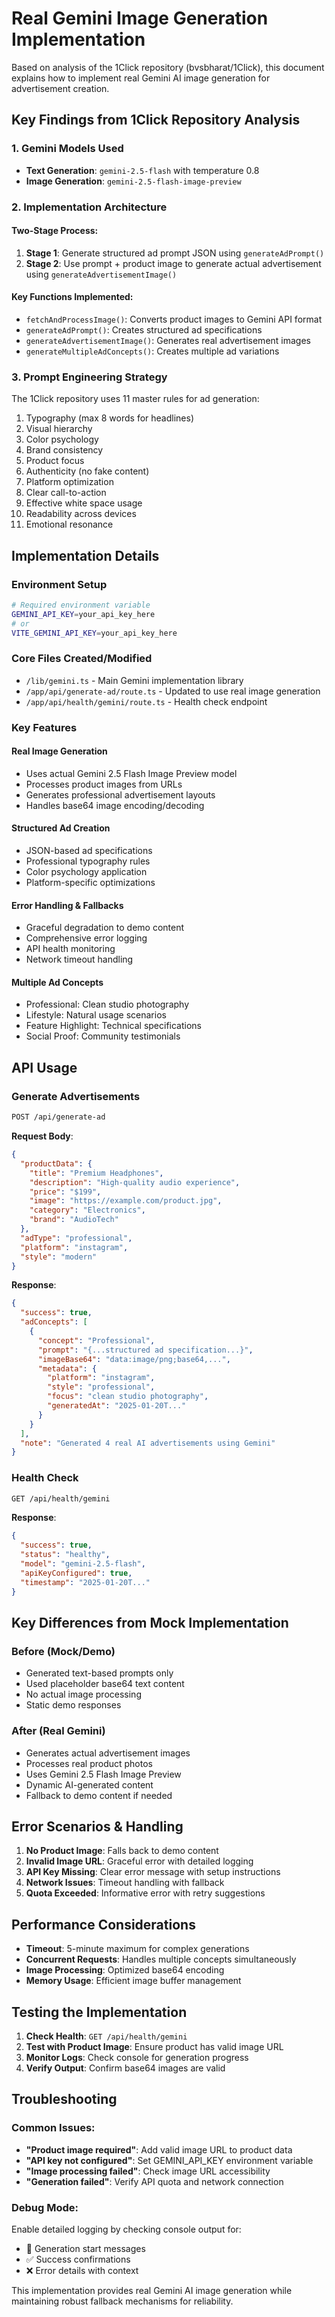 # Real Gemini Image Generation Implementation

Based on analysis of the 1Click repository (bvsbharat/1Click), this document explains how to implement real Gemini AI image generation for advertisement creation.

## Key Findings from 1Click Repository Analysis

### 1. **Gemini Models Used**
- **Text Generation**: `gemini-2.5-flash` with temperature 0.8
- **Image Generation**: `gemini-2.5-flash-image-preview`

### 2. **Implementation Architecture**

#### **Two-Stage Process**:
1. **Stage 1**: Generate structured ad prompt JSON using `generateAdPrompt()`
2. **Stage 2**: Use prompt + product image to generate actual advertisement using `generateAdvertisementImage()`

#### **Key Functions Implemented**:
- `fetchAndProcessImage()`: Converts product images to Gemini API format
- `generateAdPrompt()`: Creates structured ad specifications
- `generateAdvertisementImage()`: Generates real advertisement images
- `generateMultipleAdConcepts()`: Creates multiple ad variations

### 3. **Prompt Engineering Strategy**

The 1Click repository uses 11 master rules for ad generation:
1. Typography (max 8 words for headlines)
2. Visual hierarchy
3. Color psychology
4. Brand consistency
5. Product focus
6. Authenticity (no fake content)
7. Platform optimization
8. Clear call-to-action
9. Effective white space usage
10. Readability across devices
11. Emotional resonance

## Implementation Details

### **Environment Setup**
```bash
# Required environment variable
GEMINI_API_KEY=your_api_key_here
# or
VITE_GEMINI_API_KEY=your_api_key_here
```

### **Core Files Created/Modified**
- `/lib/gemini.ts` - Main Gemini implementation library
- `/app/api/generate-ad/route.ts` - Updated to use real image generation
- `/app/api/health/gemini/route.ts` - Health check endpoint

### **Key Features**

#### **Real Image Generation**
- Uses actual Gemini 2.5 Flash Image Preview model
- Processes product images from URLs
- Generates professional advertisement layouts
- Handles base64 image encoding/decoding

#### **Structured Ad Creation**
- JSON-based ad specifications
- Professional typography rules
- Color psychology application
- Platform-specific optimizations

#### **Error Handling & Fallbacks**
- Graceful degradation to demo content
- Comprehensive error logging
- API health monitoring
- Network timeout handling

#### **Multiple Ad Concepts**
- Professional: Clean studio photography
- Lifestyle: Natural usage scenarios
- Feature Highlight: Technical specifications
- Social Proof: Community testimonials

## API Usage

### **Generate Advertisements**
```bash
POST /api/generate-ad
```

**Request Body**:
```json
{
  "productData": {
    "title": "Premium Headphones",
    "description": "High-quality audio experience",
    "price": "$199",
    "image": "https://example.com/product.jpg",
    "category": "Electronics",
    "brand": "AudioTech"
  },
  "adType": "professional",
  "platform": "instagram",
  "style": "modern"
}
```

**Response**:
```json
{
  "success": true,
  "adConcepts": [
    {
      "concept": "Professional",
      "prompt": "{...structured ad specification...}",
      "imageBase64": "data:image/png;base64,...",
      "metadata": {
        "platform": "instagram",
        "style": "professional",
        "focus": "clean studio photography",
        "generatedAt": "2025-01-20T..."
      }
    }
  ],
  "note": "Generated 4 real AI advertisements using Gemini"
}
```

### **Health Check**
```bash
GET /api/health/gemini
```

**Response**:
```json
{
  "success": true,
  "status": "healthy",
  "model": "gemini-2.5-flash",
  "apiKeyConfigured": true,
  "timestamp": "2025-01-20T..."
}
```

## Key Differences from Mock Implementation

### **Before (Mock/Demo)**
- Generated text-based prompts only
- Used placeholder base64 text content
- No actual image processing
- Static demo responses

### **After (Real Gemini)**
- Generates actual advertisement images
- Processes real product photos
- Uses Gemini 2.5 Flash Image Preview
- Dynamic AI-generated content
- Fallback to demo content if needed

## Error Scenarios & Handling

1. **No Product Image**: Falls back to demo content
2. **Invalid Image URL**: Graceful error with detailed logging
3. **API Key Missing**: Clear error message with setup instructions
4. **Network Issues**: Timeout handling with fallback
5. **Quota Exceeded**: Informative error with retry suggestions

## Performance Considerations

- **Timeout**: 5-minute maximum for complex generations
- **Concurrent Requests**: Handles multiple concepts simultaneously
- **Image Processing**: Optimized base64 encoding
- **Memory Usage**: Efficient image buffer management

## Testing the Implementation

1. **Check Health**: `GET /api/health/gemini`
2. **Test with Product Image**: Ensure product has valid image URL
3. **Monitor Logs**: Check console for generation progress
4. **Verify Output**: Confirm base64 images are valid

## Troubleshooting

### **Common Issues**:
- **"Product image required"**: Add valid image URL to product data
- **"API key not configured"**: Set GEMINI_API_KEY environment variable
- **"Image processing failed"**: Check image URL accessibility
- **"Generation failed"**: Verify API quota and network connection

### **Debug Mode**:
Enable detailed logging by checking console output for:
- 🎨 Generation start messages
- ✅ Success confirmations
- ❌ Error details with context

This implementation provides real Gemini AI image generation while maintaining robust fallback mechanisms for reliability.
